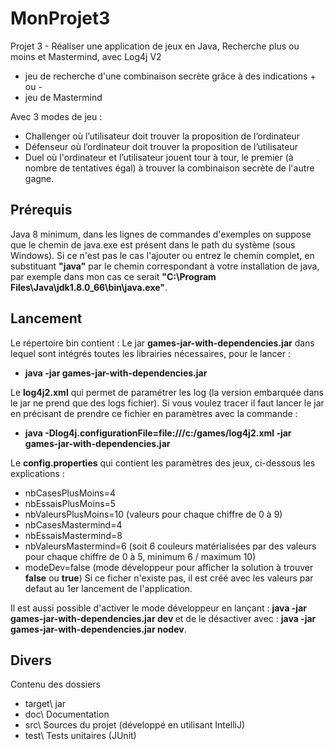 # MonProjet3
Projet 3 - Réaliser une application de jeux en Java, Recherche plus ou moins et Mastermind, avec Log4j V2

* jeu de recherche d'une combinaison secrète grâce à des indications + ou -
* jeu de Mastermind

Avec 3 modes de jeu :
* Challenger où l’utilisateur doit trouver la proposition de l’ordinateur
* Défenseur où l’ordinateur doit trouver la proposition de l’utilisateur
* Duel où l'ordinateur et l’utilisateur jouent tour à tour, le premier (à nombre de tentatives égal) à trouver la combinaison secrète de l'autre gagne.

## Prérequis
Java 8 minimum, dans les lignes de commandes d'exemples on suppose que le chemin de java.exe est présent dans le path du système (sous Windows). Si ce n'est pas le cas l'ajouter ou entrez le chemin complet, en substituant <b>"java"</b> par le chemin correspondant à votre installation de java, par exemple dans mon cas ce serait <b>"C:\Program Files\Java\jdk1.8.0_66\bin\java.exe"</b>.

## Lancement
Le répertoire bin contient :
Le jar <b>games-jar-with-dependencies.jar</b> dans lequel sont intégrés toutes les librairies nécessaires, pour le lancer :
* <b>java -jar games-jar-with-dependencies.jar</b>

Le <b>log4j2.xml</b> qui permet de paramétrer les log (la version embarquée dans le jar ne prend que des logs fichier). Si vous voulez tracer il faut lancer le jar en précisant de prendre ce fichier en paramètres avec la commande :

* <b>java -Dlog4j.configurationFile=file:///c:/games/log4j2.xml -jar games-jar-with-dependencies.jar</b>

Le <b>config.properties</b> qui contient les paramètres des jeux, ci-dessous les explications :
* nbCasesPlusMoins=4
* nbEssaisPlusMoins=5
* nbValeursPlusMoins=10 (valeurs pour chaque chiffre de 0 à 9)
* nbCasesMastermind=4
* nbEssaisMastermind=8
* nbValeursMastermind=6 (soit 6 couleurs matérialisées par des valeurs pour chaque chiffre de 0 à 5, minimum 6 / maximum 10)
* modeDev=false (mode développeur pour afficher la solution à trouver <b>false</b> ou <b>true</b>)
Si ce ficher n'existe pas, il est créé avec les valeurs par defaut au 1er lancement de l'application.

Il est aussi possible d'activer le mode développeur en lançant : <b>java -jar games-jar-with-dependencies.jar dev </b> et de le désactiver avec : <b>java -jar games-jar-with-dependencies.jar nodev</b>.

## Divers
Contenu des dossiers
* target\ jar
* doc\ Documentation
* src\ Sources du projet (développé en utilisant IntelliJ)
* test\ Tests unitaires (JUnit)

